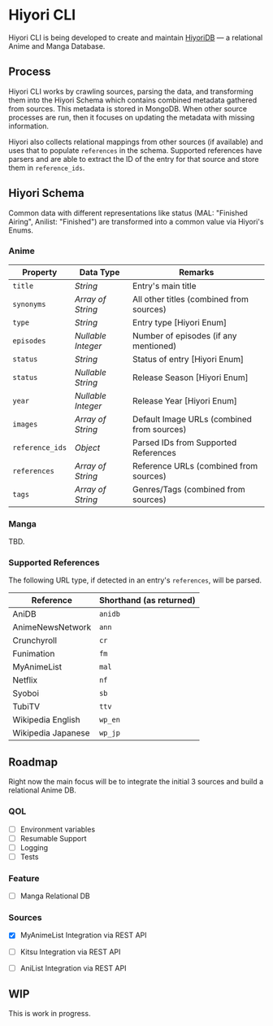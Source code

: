 # Hiyori CLI
Hiyori CLI is being developed to create and maintain [HiyoriDB](https://github.com/Hiyori-API/HiyoriDB) — a relational Anime and Manga Database.

## Process
Hiyori CLI works by crawling sources, parsing the data, and transforming them into the Hiyori Schema which contains combined metadata gathered from sources.
This metadata is stored in MongoDB. When other source processes are run, then it focuses on updating the metadata with missing information.

Hiyori also collects relational mappings from other sources (if available) and uses that to populate `references` in the schema.
Supported references have parsers and are able to extract the ID of the entry for that source and store them in `reference_ids`.

## Hiyori Schema
Common data with different representations like status (MAL: "Finished Airing", Anilist: "Finished") are transformed into a common value via Hiyori's Enums.

### Anime

| Property        | Data Type         | Remarks                                    |
|-----------------|-------------------|--------------------------------------------|
| `title`         | _String_          | Entry's main title                         |
| `synonyms`      | _Array of String_ | All other titles (combined from sources)   |
| `type`          | _String_          | Entry type [Hiyori Enum]                   |
| `episodes`      | _Nullable Integer_ | Number of episodes (if any mentioned)      |
| `status`        | _String_          | Status of entry [Hiyori Enum]              |
| `status`        | _Nullable String_ | Release Season [Hiyori Enum]               |
| `year`          | _Nullable Integer_ | Release Year [Hiyori Enum]                 |
| `images`        | _Array of String_ | Default Image URLs (combined from sources) |
| `reference_ids` | _Object_          | Parsed IDs from Supported References       |
| `references`    | _Array of String_ | Reference URLs (combined from sources)     |
| `tags`          | _Array of String_ | Genres/Tags (combined from sources)        |

### Manga
TBD.

### Supported References

The following URL type, if detected in an entry's `references`, will be parsed.

| Reference          | Shorthand (as returned) |
|--------------------|-------------------------|
| AniDB              | `anidb`                 |
| AnimeNewsNetwork   | `ann`                   |
| Crunchyroll        | `cr`                    |
| Funimation         | `fm`                    |
| MyAnimeList        | `mal`                   |
| Netflix            | `nf`                    |
| Syoboi             | `sb`                    |
| TubiTV             | `ttv`                   |
| Wikipedia English  | `wp_en`                 |
| Wikipedia Japanese | `wp_jp`                 |

## Roadmap
Right now the main focus will be to integrate the initial 3 sources and build a relational Anime DB.

### QOL
- [ ] Environment variables
- [ ] Resumable Support
- [ ] Logging
- [ ] Tests

### Feature
- [ ] Manga Relational DB

### Sources
- [x] MyAnimeList Integration via REST API
- [ ] Kitsu Integration via REST API
- [ ] AniList Integration via REST API


## WIP
This is work in progress.